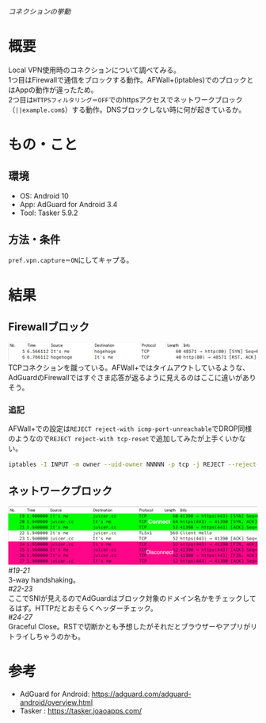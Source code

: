 ###### コネクションの挙動

# 概要
Local VPN使用時のコネクションについて調べてみる。  
1つ目はFirewallで通信をブロックする動作。AFWall+(iptables)でのブロックとはAppの動作が違ったため。  
2つ目は`HTTPSフィルタリング＝OFF`でのhttpsアクセスでネットワークブロック（`||example.com$`）する動作。DNSブロックしない時に何が起きているか。  

# もの・こと

## 環境
- OS: Android 10
- App: AdGuard for Android 3.4
- Tool: Tasker 5.9.2

## 方法・条件
`pref.vpn.capture＝ON`にしてキャプる。  

# 結果

## Firewallブロック
![FW block](./ag_vpncapture_fwblock.png)
TCPコネクションを蹴っている。AFWall+ではタイムアウトしているような、AdGuardのFirewallではすぐさま応答が返るように見えるのはここに違いがありそう。  
### 追記
AFWall+での設定は`REJECT reject-with icmp-port-unreachable`でDROP同様のようなので`REJECT reject-with tcp-reset`で追加してみたが上手くいかない。

```sh
iptables -I INPUT -m owner --uid-owner NNNNN -p tcp -j REJECT --reject-with tcp-reset
```

## ネットワークブロック
![NW block](./ag_vpncapture_nwblock.png)
_#19-21_  
3-way handshaking。  
_#22-23_  
ここでSNIが見えるのでAdGuardはブロック対象のドメイン名かをチェックしてるはず。HTTPだとおそらくヘッダーチェック。  
_#24-27_  
Graceful Close。RSTで切断かとも予想したがそれだとブラウザーやアプリがリトライしちゃうのかも。  

# 参考
- AdGuard for Android: <https://adguard.com/adguard-android/overview.html>
- Tasker : <https://tasker.joaoapps.com/>
